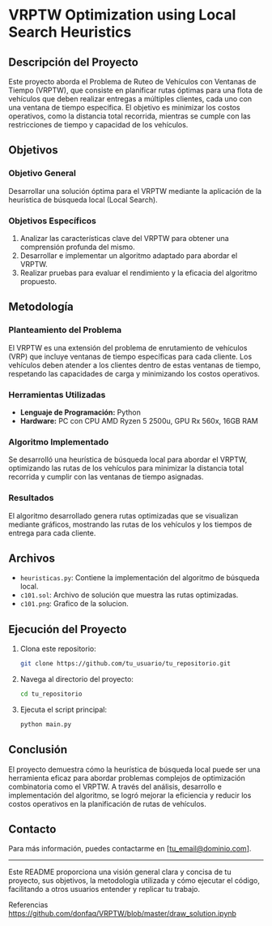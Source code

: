 # VRPTW Optimization using Local Search Heuristics

## Descripción del Proyecto

Este proyecto aborda el Problema de Ruteo de Vehículos con Ventanas de Tiempo (VRPTW), que consiste en planificar rutas óptimas para una flota de vehículos que deben realizar entregas a múltiples clientes, cada uno con una ventana de tiempo específica. El objetivo es minimizar los costos operativos, como la distancia total recorrida, mientras se cumple con las restricciones de tiempo y capacidad de los vehículos.

## Objetivos

### Objetivo General
Desarrollar una solución óptima para el VRPTW mediante la aplicación de la heurística de búsqueda local (Local Search).

### Objetivos Específicos
1. Analizar las características clave del VRPTW para obtener una comprensión profunda del mismo.
2. Desarrollar e implementar un algoritmo adaptado para abordar el VRPTW.
3. Realizar pruebas para evaluar el rendimiento y la eficacia del algoritmo propuesto.

## Metodología

### Planteamiento del Problema
El VRPTW es una extensión del problema de enrutamiento de vehículos (VRP) que incluye ventanas de tiempo específicas para cada cliente. Los vehículos deben atender a los clientes dentro de estas ventanas de tiempo, respetando las capacidades de carga y minimizando los costos operativos.

### Herramientas Utilizadas
- **Lenguaje de Programación:** Python
- **Hardware:** PC con CPU AMD Ryzen 5 2500u, GPU Rx 560x, 16GB RAM

### Algoritmo Implementado
Se desarrolló una heurística de búsqueda local para abordar el VRPTW, optimizando las rutas de los vehículos para minimizar la distancia total recorrida y cumplir con las ventanas de tiempo asignadas.

### Resultados
El algoritmo desarrollado genera rutas optimizadas que se visualizan mediante gráficos, mostrando las rutas de los vehículos y los tiempos de entrega para cada cliente.

## Archivos

- `heuristicas.py`: Contiene la implementación del algoritmo de búsqueda local.
- `c101.sol`: Archivo de solución que muestra las rutas optimizadas.
- `c101.png`: Grafico de la solucion.

## Ejecución del Proyecto

1. Clona este repositorio: 
    ```bash
    git clone https://github.com/tu_usuario/tu_repositorio.git
    ```
2. Navega al directorio del proyecto:
    ```bash
    cd tu_repositorio
    ```
3. Ejecuta el script principal:
    ```bash
    python main.py
    ```

## Conclusión

El proyecto demuestra cómo la heurística de búsqueda local puede ser una herramienta eficaz para abordar problemas complejos de optimización combinatoria como el VRPTW. A través del análisis, desarrollo e implementación del algoritmo, se logró mejorar la eficiencia y reducir los costos operativos en la planificación de rutas de vehículos.

## Contacto

Para más información, puedes contactarme en [tu_email@dominio.com].

---

Este README proporciona una visión general clara y concisa de tu proyecto, sus objetivos, la metodología utilizada y cómo ejecutar el código, facilitando a otros usuarios entender y replicar tu trabajo.

Referencias
https://github.com/donfaq/VRPTW/blob/master/draw_solution.ipynb
